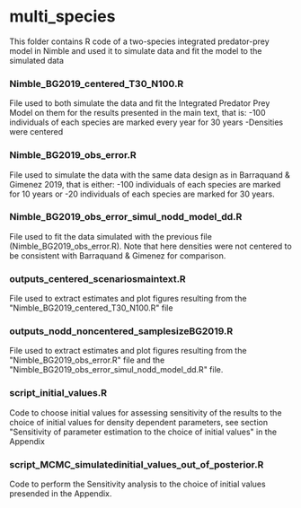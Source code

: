 # multi_species
This folder contains R code of a two-species integrated predator-prey model in Nimble and used it to simulate data and fit the model to the simulated data

### Nimble_BG2019_centered_T30_N100.R
File used to both simulate the data and fit the Integrated Predator Prey Model on them for the results presented in the main text, that is:
-100 individuals of each species are marked every year for 30 years
-Densities were centered

### Nimble_BG2019_obs_error.R
File used to simulate the data with the same data design as in Barraquand & Gimenez 2019, that is either:
-100 individuals of each species are marked for 10 years
or
-20 individuals of each species are marked for 30 years.

### Nimble_BG2019_obs_error_simul_nodd_model_dd.R
File used to fit the data simulated with the previous file (Nimble_BG2019_obs_error.R). Note that here densities were not centered to be consistent with Barraquand & Gimenez for comparison.

### outputs_centered_scenariosmaintext.R
File used to extract estimates and plot figures resulting from the "Nimble_BG2019_centered_T30_N100.R" file

### outputs_nodd_noncentered_samplesizeBG2019.R
File used to extract estimates and plot figures resulting from the "Nimble_BG2019_obs_error.R" file and the "Nimble_BG2019_obs_error_simul_nodd_model_dd.R" file.

### script_initial_values.R
Code to choose initial values for assessing sensitivity of the results to the choice of initial values for density dependent parameters, see section "Sensitivity of parameter estimation to the choice of initial values" in the Appendix

### script_MCMC_simulatedinitial_values_out_of_posterior.R
Code to perform the Sensitivity analysis to the choice of initial values presended in the Appendix.
